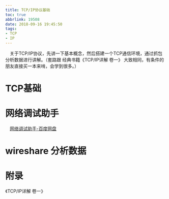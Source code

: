 ```yaml
---
title: TCP/IP协议基础
toc: true
abbrlink: 19508
date: 2018-09-16 19:45:50
tags:
- TCP
- IP
---
```

&emsp;关于TCP/IP协议，先讲一下基本概念，然后搭建一个TCP通信环境，通过抓包分析数据进行讲解。（套路跟 经典书籍《TCP/IP详解 卷一》 大致相同，有条件的朋友直接买一本来啃，会学到很多。）


# TCP基础

# 网络调试助手
&emsp;[网络调试助手-百度网盘](https://pan.baidu.com/s/1XBpeUK9QcA0r90yZkIe6fg)
# wireshare 分析数据

# 附录
《TCP/IP详解 卷一》
